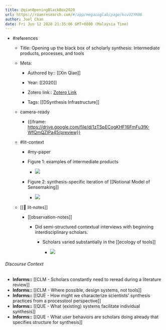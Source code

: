 ```yaml
---
title: @qianOpeningBlackBox2020
url: https://roamresearch.com/#/app/megacoglab/page/kcvU2YR96
author: Joel Chan
date: Fri Jun 12 2020 21:35:06 GMT+0800 (Malaysia Time)
---
```


- #references

    - Title: Opening up the black box of scholarly synthesis: Intermediate products, processes, and tools

    - Meta:

        - Authored by:: [[Xin Qian]]

        - Year: [[2020]]

        - Zotero link:: [Zotero Link](zotero://select/items/1_3JCBYY4X)

        - Tags: [[DSynthesis Infrastructure]]

    - camera-ready

        - {{iframe: https://drive.google.com/file/d/1zTSpECogKHF16FmFu3fK-WfQmQZIPa45/preview}}

    - #lit-context

        - #my-paper

        - Figure 1: examples of intermediate products

            - ![](https://firebasestorage.googleapis.com/v0/b/firescript-577a2.appspot.com/o/imgs%2Fapp%2Fmegacoglab%2Fms381OW21z.png?alt=media&token=e129cee8-d7bd-427a-88bd-1f2faa1f6688)

        - Figure 2: synthesis-specific iteration of [[Notional Model of Sensemaking]]

            - ![](https://firebasestorage.googleapis.com/v0/b/firescript-577a2.appspot.com/o/imgs%2Fapp%2Fmegacoglab%2FTyrIIDkvzA.png?alt=media&token=7b755a9e-2446-4b70-91de-831774d83b7f)

    - [[📝 lit-notes]]

        - [[observation-notes]]

            - Did semi-structured contextual interviews with beginning interdisciplinary scholars.

                - Scholars varied substantially in the [[ecology of tools]]

                    - ![](https://firebasestorage.googleapis.com/v0/b/firescript-577a2.appspot.com/o/imgs%2Fapp%2Fmegacoglab%2FpfGp_fY99U.png?alt=media&token=db2472d9-6884-467c-8ae0-5db27fcb6643)

###### Discourse Context

- **Informs::** [[CLM - Scholars constantly need to reread during a literature review]]
- **Informs::** [[CLM - Where possible, design systems, not tools]]
- **Informs::** [[QUE - How might we characterize scientists' synthesis practices from a processtool perspective]]
- **Informs::** [[QUE - What (existing) systems facilitate individual synthesis]]
- **Informs::** [[QUE - What user behaviors are scholars doing already that specifies structure for synthesis]]

